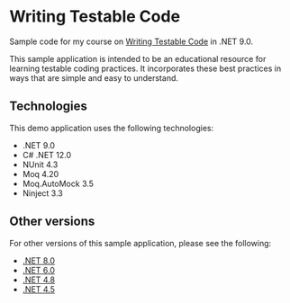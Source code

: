 # Writing Testable Code
Sample code for my course on [Writing Testable Code](https://pluralsight.pxf.io/testable-code) in .NET 9.0.

This sample application is intended to be an educational resource for learning testable coding practices. It incorporates these best practices in ways that are simple and easy to understand.

## Technologies
This demo application uses the following technologies:
- .NET 9.0
- C# .NET 12.0
- NUnit 4.3
- Moq 4.20
- Moq.AutoMock 3.5
- Ninject 3.3

## Other versions
For other versions of this sample application, please see the following:
 - [.NET 8.0](https://github.com/matthewrenze/writing-testable-code/tree/net-8)
 - [.NET 6.0](https://github.com/matthewrenze/writing-testable-code/tree/net-6)
 - [.NET 4.8](https://github.com/matthewrenze/writing-testable-code/tree/net-48)
 - [.NET 4.5](https://github.com/matthewrenze/writing-testable-code/tree/net-45)
